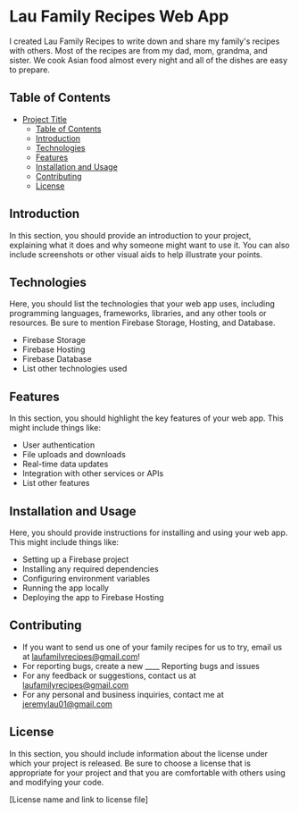 # Lau Family Recipes Web App
I created Lau Family Recipes to write down and share my family's recipes with others. Most of the recipes are from my dad, mom, grandma, and sister. We cook Asian food almost every night and all of the dishes are easy to prepare.

## Table of Contents

- [Project Title](#project-title)
  - [Table of Contents](#table-of-contents)
  - [Introduction](#introduction)
  - [Technologies](#technologies)
  - [Features](#features)
  - [Installation and Usage](#installation-and-usage)
  - [Contributing](#contributing)
  - [License](#license)

## Introduction

In this section, you should provide an introduction to your project, explaining what it does and why someone might want to use it. You can also include screenshots or other visual aids to help illustrate your points.

## Technologies

Here, you should list the technologies that your web app uses, including programming languages, frameworks, libraries, and any other tools or resources. Be sure to mention Firebase Storage, Hosting, and Database.

- Firebase Storage
- Firebase Hosting
- Firebase Database
- List other technologies used

## Features

In this section, you should highlight the key features of your web app. This might include things like:

- User authentication
- File uploads and downloads
- Real-time data updates
- Integration with other services or APIs
- List other features

## Installation and Usage

Here, you should provide instructions for installing and using your web app. This might include things like:

- Setting up a Firebase project
- Installing any required dependencies
- Configuring environment variables
- Running the app locally
- Deploying the app to Firebase Hosting

## Contributing

- If you want to send us one of your family recipes for us to try, email us at laufamilyrecipes@gmail.com!
- For reporting bugs, create a new ____ Reporting bugs and issues
- For any feedback or suggestions, contact us at laufamilyrecipes@gmail.com
- For any personal and business inquiries, contact me at jeremylau01@gmail.com 

## License

In this section, you should include information about the license under which your project is released. Be sure to choose a license that is appropriate for your project and that you are comfortable with others using and modifying your code.

[License name and link to license file]
